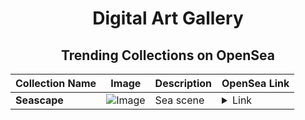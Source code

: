 <div align="center">

# Digital Art Gallery

## Trending Collections on OpenSea

| Collection Name                       | Image                                                                                     | Description                       | OpenSea Link                                                                                          |
|---------------------------------------|-------------------------------------------------------------------------------------------|-----------------------------------|--------------------------------------------------------------------------------------------------------|
| **Seascape** | ![Image](https://i.seadn.io/s/raw/files/1c91af1801dd80b23626bf2660d00a3f.jpg?w=500&auto=format?w=200&auto=format) | Sea scene | <details><summary>Link</summary>[Seascape](https://opensea.io/collection/seascape-12)</details> |

</div>